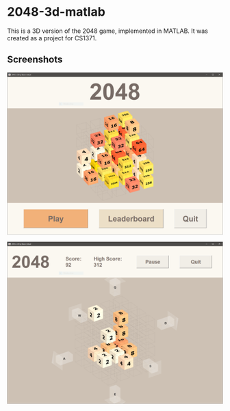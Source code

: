 # 2048-3d-matlab
This is a 3D version of the 2048 game, implemented in MATLAB. It was created as a project for CS1371.

## Screenshots

![Main Menu Screenshot](/screenshots/menu.PNG?raw=true)


![In Game Screenshot](/screenshots/in_game.PNG?raw=true)
